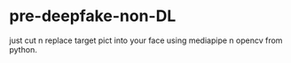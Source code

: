 # pre-deepfake-non-DL
just cut n replace target pict into your face using mediapipe n opencv from python.
